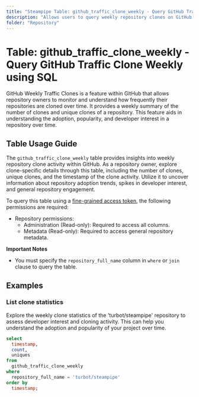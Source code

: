 ```yaml
---
title: "Steampipe Table: github_traffic_clone_weekly - Query GitHub Traffic Clone Weekly using SQL"
description: "Allows users to query weekly repository clones on GitHub, specifically the weekly clone count, providing insights into repository cloning patterns and developer interest."
folder: "Repository"
---
```


# Table: github_traffic_clone_weekly - Query GitHub Traffic Clone Weekly using SQL

GitHub Weekly Traffic Clones is a feature within GitHub that allows repository owners to monitor and understand how frequently their repositories are cloned over time. It provides a weekly summary of the number of clones and unique clones of a repository. This feature aids in understanding the adoption, popularity, and developer interest in a repository over time.

## Table Usage Guide

The `github_traffic_clone_weekly` table provides insights into weekly repository clone activity within GitHub. As a repository owner, explore clone-specific details through this table, including the number of clones, unique clones, and the timestamp of the clone activity. Utilize it to uncover information about repository adoption trends, spikes in developer interest, and general repository engagement.

To query this table using a [fine-grained access token](https://docs.github.com/en/authentication/keeping-your-account-and-data-secure/managing-your-personal-access-tokens#creating-a-fine-grained-personal-access-token), the following permissions are required:
  - Repository permissions:
    - Administration (Read-only): Required to access all columns.
    - Metadata (Read-only): Required to access general repository metadata.

**Important Notes**
- You must specify the `repository_full_name` column in `where` or `join` clause to query the table.

## Examples

### List clone statistics
Explore the weekly clone statistics of the 'turbot/steampipe' repository to assess developer interest and cloning activity. This can help you understand the adoption and popularity of your project over time.

```sql
select
  timestamp,
  count,
  uniques
from
  github_traffic_clone_weekly
where
  repository_full_name = 'turbot/steampipe'
order by
  timestamp;
